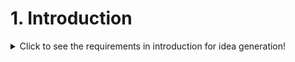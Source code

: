 # 1. Introduction

<details>
  <summary>Click to see the requirements in introduction for idea generation!</summary>

 #### 1.1 History ( The existing source)
   * Initiators of the original project: ...
   * URL of the original project: ...
   * URL of other related project: ...
  
  
 #### 1.2 Brainstormig
 
  </details>
